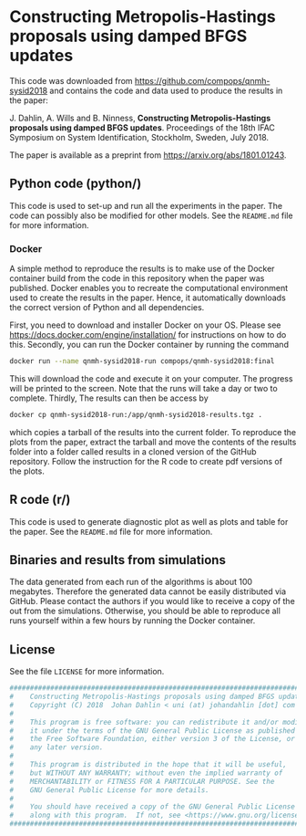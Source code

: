 # Constructing Metropolis-Hastings proposals using damped BFGS updates
This code was downloaded from https://github.com/compops/qnmh-sysid2018 and contains the code and data used to produce the results in the paper:

J. Dahlin, A. Wills and B. Ninness, **Constructing Metropolis-Hastings proposals using damped BFGS updates**. Proceedings of the 18th IFAC Symposium on System Identification, Stockholm, Sweden, July 2018.

The paper is available as a preprint from https://arxiv.org/abs/1801.01243.

## Python code (python/)
This code is used to set-up and run all the experiments in the paper. The code can possibly also be modified for other models. See the `README.md` file for more information.

### Docker
A simple method to reproduce the results is to make use of the Docker container build from the code in this repository when the paper was published. Docker enables you to recreate the computational environment used to create the results in the paper. Hence, it automatically downloads the correct version of Python and all dependencies.

First, you need to download and installer Docker on your OS. Please see https://docs.docker.com/engine/installation/ for instructions on how to do this. Secondly, you can run the Docker container by running the command
``` bash
docker run --name qnmh-sysid2018-run compops/qnmh-sysid2018:final
```
This will download the code and execute it on your computer. The progress will be printed to the screen. Note that the runs will take a day or two to complete. Thirdly, The results can then be access by
``` bash
docker cp qnmh-sysid2018-run:/app/qnmh-sysid2018-results.tgz .
```
which copies a tarball of the results into the current folder. To reproduce the plots from the paper, extract the tarball and move the contents of the results folder into a folder called results in a cloned version of the GitHub repository. Follow the instruction for the R code to create pdf versions of the plots.

## R code (r/)
This code is used to generate diagnostic plot as well as plots and table for the paper. See the `README.md` file for more information.

## Binaries and results from simulations
The data generated from each run of the algorithms is about 100 megabytes. Therefore the generated data cannot be easily distributed via GitHub. Please contact the authors if you would like to receive a copy of the out from the simulations. Otherwise, you should be able to reproduce all runs yourself within a few hours by running the Docker container.

## License
See the file `LICENSE` for more information.
``` python
###############################################################################
#    Constructing Metropolis-Hastings proposals using damped BFGS updates
#    Copyright (C) 2018  Johan Dahlin < uni (at) johandahlin [dot] com >
#
#    This program is free software: you can redistribute it and/or modify
#    it under the terms of the GNU General Public License as published by
#    the Free Software Foundation, either version 3 of the License, or
#    any later version.
#
#    This program is distributed in the hope that it will be useful,
#    but WITHOUT ANY WARRANTY; without even the implied warranty of
#    MERCHANTABILITY or FITNESS FOR A PARTICULAR PURPOSE. See the
#    GNU General Public License for more details.
#
#    You should have received a copy of the GNU General Public License
#    along with this program.  If not, see <https://www.gnu.org/licenses/>.
###############################################################################
```